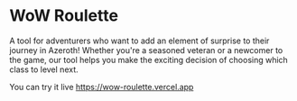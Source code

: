 # WoW Roulette

A tool for adventurers who want to add an element of surprise to their journey in Azeroth! Whether
you're a seasoned veteran or a newcomer to the game, our tool helps you make the exciting decision
of choosing which class to level next.

You can try it live <https://wow-roulette.vercel.app>

